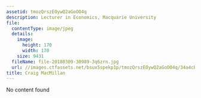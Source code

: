 ```yaml
---
assetid: tmozQrszEOywQ2aGoOO4q
description: Lecturer in Economics, Macquarie University
file:
  contentType: image/jpeg
  details:
    image:
      height: 170
      width: 170
    size: 9431
  fileName: file-20180309-30989-3q6zrn.jpg
  url: //images.ctfassets.net/bsux5spekp1p/tmozQrszEOywQ2aGoOO4q/34a4cbae3b3f24eaf9761de932628afa/file-20180309-30989-3q6zrn.jpg
title: Craig MacMillan
---
```

No content found